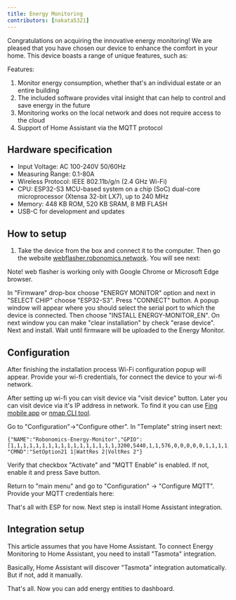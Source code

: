 ```yaml
---
title: Energy Monitoring
contributors: [nakata5321]
---
```


Congratulations on acquiring the innovative energy monitoring! We are pleased that you have chosen our device to 
enhance the comfort in your home. This device boasts a range of unique features, such as:

Features:
1. Monitor energy consumption, whether that's an individual estate or an entire building
2. The included software provides vital insight that can help to control and save energy in the future
3. Monitoring works on the local network and does not require access to the cloud
4. Support of Home Assistant via the MQTT protocol

## Hardware specification

- Input Voltage: AC 100-240V 50/60Hz
- Measuring Range: 0.1-80A
- Wireless Protocol: IEEE 802.11b/g/n (2.4 GHz Wi-Fi)
- CPU: ESP32-S3 MCU-based system on a chip (SoC) dual-core microprocessor (Xtensa 32-bit LX7), up to 240 MHz
- Memory: 448 KB ROM, 520 KB SRAM, 8 MB FLASH
- USB-C for development and updates

## How to setup

1) Take the device from the box and connect it to the computer. Then go the website [webflasher.robonomics.network](https://webflasher.robonomics.network/). You will see next:

<robo-wiki-picture src="ir-controller/web-interface.jpg" />

<robo-wiki-note type="warning"> Note! web flasher is working only with Google Chrome or Microsoft Edge browser.</robo-wiki-note>

In "Firmware" drop-box choose "ENERGY MONITOR" option and next in "SELECT CHIP" choose "ESP32-S3". Press "CONNECT" button.
A popup window will appear where you should select the serial port to which the device is connected. Then choose "INSTALL ENERGY-MONITOR_EN". 
On next window you can make "clear installation" by check "erase device". Next and install. Wait until firmware will be uploaded to the Energy Monitor.

## Configuration

After finishing the installation process Wi-Fi configuration popup will appear. Provide your wi-fi credentials, for connect the device to your wi-fi network. 

After setting up wi-fi you can visit device via "visit device" button. Later you can visit device via it's IP address in network. To find it you can use [Fing mobile app](https://www.fing.com/products) or 
[nmap CLI tool](https://vitux.com/find-devices-connected-to-your-network-with-nmap/).

<robo-wiki-picture src="energymeter/energymeter.jpg" />

Go to "Configuration"->"Configure other". In "Template" string insert next:

<code-helper copy>

```shell
{"NAME":"Robonomics-Energy-Monitor","GPIO":[1,1,1,1,1,1,1,1,1,1,1,1,1,1,1,1,1,3200,5440,1,1,576,0,0,0,0,0,1,1,1,1,1,1,1,1,1,1,1],"FLAG":0,"BASE":1, "CMND":"SetOption21 1|WattRes 2|VoltRes 2"}
```
</code-helper>


Verify that checkbox "Activate" and "MQTT Enable" is enabled. If not, enable it and press Save button.

Return to "main menu" and go to "Configuration" -> "Configure MQTT".
Provide your MQTT credentials here:

<robo-wiki-picture src="ir-controller/mqtt.jpg" />

That's all with ESP for now. Next step is install Home Assistant integration.

## Integration setup

This article assumes that you have Home Assistant. To connect Energy Monitoring to Home Assistant, you need to install "Tasmota" integration.

Basically, Home Assistant will discover "Tasmota" integration automatically. But if not, add it manually.

<robo-wiki-picture src="energymeter/HA.jpg" />

That's all. Now you can add energy entities to dashboard.  